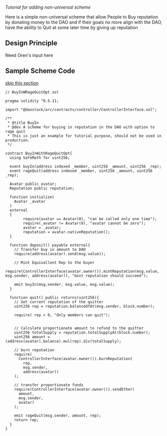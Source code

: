   *Tutorial for adding non-universal scheme*
  
  Here is a simple non-universal scheme that allow People to Buy reputation by donating money to the DAO and if their goals no more align with the DAO, have the ability to Quit at some later time by giving up reputation

## Design Principle
  Need Oren's input here

## Sample Scheme Code

   [skip this section](../developCustomUniScheme)

    // BuyInWRageQuitOpt.sol

    pragma solidity ^0.5.11;

    import "@daostack/arc/contracts/controller/ControllerInterface.sol";

    /**
     * @title BuyIn
     * @dev A scheme for buying in reputation in the DAO with option to rage quit
     * This is just an example for tutorial purpose, should not be used in production.
     */

    contract BuyInWithRageQuitOpt{
      using SafeMath for uint256;

      event buyIn(address indexed _member, uint256 _amount, uint256 _rep);
      event rageQuit(address indexed _member, uint256 _amount, uint256 _rep);

      Avatar public avatar;
      Reputation public reputation;

      function initialize(
        Avatar _avatar
      )
      external
      {
            require(avatar == Avatar(0), "can be called only one time");
            require(_avatar != Avatar(0), "avatar cannot be zero");
            avatar = _avatar;
            reputation = avatar.nativeReputation();
      }

      function deposit() payable external{
        // Transfer buy in amount to DAO
        require(address(avatar).send(msg.value));

        // Mint Equivallent Rep to the buyer
        require(ControllerInterface(avatar.owner()).mintReputation(msg.value, msg.sender, address(avatar)), "mint reputation should succeed");

        emit buyIn(msg.sender, msg.value, msg.value);
      }

      function quit() public returns(uint256){
        // Get current reputation of the quitter
        uint256 rep = reputation.balanceOfAt(msg.sender, block.number);

        require( rep > 0, "Only members can quit");


        // Calculate proportionate amount to refund to the quitter
        uint256 totalSupply = reputation.totalSupplyAt(block.number);
        uint256 amount = (address(avatar).balance).mul(rep).div(totalSupply);

        // burn reputation
        require(
          ControllerInterface(avatar.owner()).burnReputation(
            rep,
            msg.sender,
            address(avatar))
        );

        // transfer proportionate funds
        require(ControllerInterface(avatar.owner()).sendEther(
          amount,
          msg.sender,
          avatar)
        );

        emit rageQuit(msg.sender, amount, rep);
        return rep;
      }
    }
